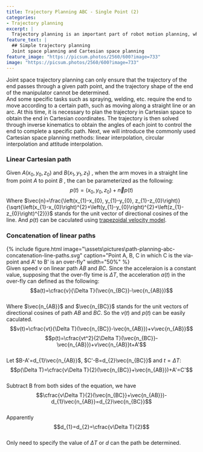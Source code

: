 ```yaml
---
title: Trajectory Planning ABC - Single Point (2)
categories:
- Trajectory planning
excerpt: |
  Trajectory planning is an important part of robot motion planning, which determines the performance of the entire control system in practical applications. From the perspective of specific implementation, it can generally be divided into two types: joint space and Cartesian space. 
feature_text: |
  ## Simple trajectory planning
  Joint space planning and Cartesian space planning 
feature_image: "https://picsum.photos/2560/600?image=733"
image: "https://picsum.photos/2560/600?image=733"
---
```


Joint space trajectory planning can only ensure that the trajectory of the end passes through a given path point, and the trajectory shape of the end of the manipulator cannot be determined.  
And some specific tasks such as spraying, welding, etc. require the end to move according to a certain path, such as moving along a straight line or an arc. At this time, it is necessary to plan the trajectory in Cartesian space to obtain the end in Cartesian coordinates. The trajectory is then solved through inverse kinematics to obtain the angles of each joint to control the end to complete a specific path. Next, we will introduce the commonly used Cartesian space planning methods: linear interpolation, circular interpolation and attitude interpolation.  
### Linear Cartesian path
Given $A\left(x_{0}, y_{0}, z_{0}\right)$ and $B\left(x_{1}, y_{1}, z_{1}\right)$ , when the arm moves in a straight line from point $A$ to point $B$ , the can be parameterized as the following:  
$$p(t)=\left(x_{0}, y_{0}, z_{0}\right)+\vec{n}p(t)$$
Where $\vec{n}=\frac{\left(x_{1}-x_{0}, y_{1}-y_{0}, z_{1}-z_{0}\right)}{\sqrt{\left(x_{1}-x_{0}\right)^{2}+\left(y_{1}-y_{0}\right)^{2}+\left(z_{1}-z_{0}\right)^{2}}}$ stands for the unit vector of directional cosines of the line. And $p(t)$ can be caculated using [trapezoidal velocity model](2020-12-29-path-planning-abc.md).

### Concatenation of linear paths
{% include figure.html image="\assets\pictures\path-planning-abc-concatenation-line-paths.svg" caption="Point A, B, C in which C is the via-point and A' to B' is an over-fly" width="50%" %}  
Given speed $v$ on linear path $AB$ and $BC$. Since the acceleraion is a constant value, supposing that the over-fly time is $\Delta T$, the acceleration $a(t)$ in the over-fly can defined as the following:  
$$a(t)=\cfrac{v}{\Delta T}(\vec{n_{BC}}-\vec{n_{AB}})$$  
Where $\vec{n_{AB}}$ and $\vec{n_{BC}}$ stands for the unit vectors of directional cosines of path  $AB$ and $BC$. So the $v(t)$ and $p(t)$ can be easily caculated.  
$$v(t)=\cfrac{vt}{\Delta T}(\vec{n_{BC}}-\vec{n_{AB}})+v\vec{n_{AB}}$$
$$p(t)=\cfrac{vt^2}{2\Delta T}(\vec{n_{BC}}-\vec{n_{AB}})+v\vec{n_{AB}}t+A'$$  
Let $B-A'=d_{1}\vec{n_{AB}}$, $C'-B=d_{2}\vec{n_{BC}}$ and $t=\Delta T$:  
$$p(\Delta T)=\cfrac{v\Delta T}{2}(\vec{n_{BC}}+\vec{n_{AB}})+A'=C'$$  
Subtract B from both sides of the equation, we have  
$$\cfrac{v\Delta T}{2}(\vec{n_{BC}}+\vec{n_{AB}})-d_{1}\vec{n_{AB}}=d_{2}\vec{n_{BC}}$$  
Apparently  
$$d_{1}=d_{2}=\cfrac{v\Delta T}{2}$$  
Only need to specify the value of $\Delta T$ or $d$ can the path be determined.